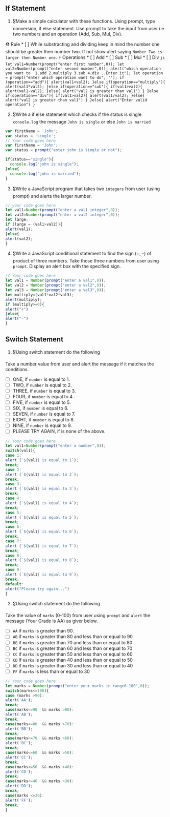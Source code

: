 ## If Statement
1.  🎖Make a simple calculator with these functions. Using prompt, type conversion, if else statement. Use prompt to take the input from user i.e two numbers and an operation (Add, Sub, Mul, Div).

   ⛑ Rule
    * [ ] While substracting and dividing keep in mind the number one should be greater then number two. If not show alert saying `Number Two is larger then Number one`.
  ⚡️ Operations
    * [ ] Add
    * [ ] Sub
    * [ ] Mul
    * [ ] Div
    ```js
    let val1=Number(prompt("enter first number",0));
    let val2=Number(prompt("enter second number",0));
    alert("which operation you want to  1.add 2.multiply 3.sub 4.div ..Enter it");
    let operation = prompt("enter which operation want to do", '');
    if (operation=="add"){
    alert(val1+val2);
    }else if(operation=="multiply"){
    alert(val1*val2);
    }else if(operation=="sub"){
      if(val1>val2){
        alert(val1-val2);
      }else{
        alert("val2 is greater than val1")
      }
    }else if(operation=="div"){
        if(val1>val2){
        alert(val1/val2);
        }else{
        alert("val2 is greater than val1")
      }
    }else{
    alert("Enter valid operation")
    }
    ```



2. 🎖Write a if else statement which checks if the status is single `console.log` the message `John is single` or else `John is married`
```js
var firstName = 'John';
var status = 'single';
// Your code goes here
var firstName = 'John';
var status = prompt("enter john is single or not");

if(status=="single"){
  console.log("john is single");
}else{
  console.log("john is married");
}
```

3. 🎖Write a JavaScript program that takes two `integers` from user (using prompt) and alerts the larger number.
```js
// your code goes here
let val1=Number(prompt("enter a val1 integer",0));
let val2=Number(prompt("enter a val2 integer",0));
let large;
if (large = (val1>val2)){
alert(val1);
}else{
alert(val2);
}
```

4. 🎖Write a JavaScript conditional statement to find the sign (+, -) of product of three numbers. Take those three numbers from user using `prompt`. Display an alert box with the specified sign.

```js
// Your code goes here
let val1 = Number(prompt("enter a val1",0));
let val2 = Number(prompt("enter a val2",0));
let val3 = Number(prompt("enter a val3",0));
let multiply=(val1*val2*val3);
alert(multiply);
if (multiply>=0){
alert("+")
}else{
alert("-")
}
```

## Switch Statement

1. 🎖Using switch statement do the following

Take a number value from user and alert the message if it matches the conditions.
* [ ] ONE, if `number` is equal to 1.
* [ ] TWO, if `number` is equal to 2.
* [ ] THREE, if `number` is equal to 3.
* [ ] FOUR, if `number` is equal to 4.
* [ ] FIVE, if `number` is equal to 5.
* [ ] SIX, if `number` is equal to 6.
* [ ] SEVEN, if `number` is equal to 7.
* [ ] EIGHT, if `number` is equal to 8.
* [ ] NINE, if `number` is equal to 9.
* [ ] PLEASE TRY AGAIN, if  is none of the above.
```js
// Your code goes here
let val1=Number(prompt("enter a number",0));
switch(val1){
case 1:
alert (`${val1} is equal to 1`);
break;
case 2:
alert (`${val1} is equal to 2`);
break;
case 3:
alert (`${val1} is equal to 3`);
break;
case 4:
alert (`${val1} is equal to 4`);
break;
case 5:
alert (`${val1} is equal to 5`);
break;
case 6:
alert (`${val1} is equal to 6`);
break;
case 7:
alert (`${val1} is equal to 7`);
break;
case 8:
alert (`${val1} is equal to 8`);
break;
case 9:
alert (`${val1} is equal to 9`);
break;
default:
alert("Please try again...")
}
```

2. 🎖Using switch statement do the following

Take the value of `marks` (0-100) from user using `prompt` and `alert` the message (Your Grade is AA) as giver below.
* [ ] `AA` if `marks` is greater than 90.
* [ ] `AB` if `marks` is greater than 80 and less than or equal to 90
* [ ] `BB` if `marks` is greater than 70 and less than or equal to 80
* [ ] `BC` if `marks` is greater than 60 and less than or equal to 70
* [ ] `CC` if `marks` is greater than 50 and less than or equal to 60
* [ ] `CD` if `marks` is greater than 40 and less than or equal to 50
* [ ] `DD` if `marks` is greater than 30 and less than or equal to 40
* [ ] `FF` if `marks` is less than or equal to 30
```js
// Your code goes here
let marks = Number(prompt("enter your marks in range0-100",0));
switch(marks<=100){
case (marks >90):
alert('AA');
break;
case(marks<=90  && marks >80):
alert('AB');
break;
case(marks<=80  && marks >70):
alert('BB');
break;
case(marks<=70  && marks >60):
alert('BC');
break;
case(marks<=60  && marks >50):
alert('CC');
break;
case(marks<=50  && marks >40):
alert('CD');
break;
case(marks<=40  && marks >30):
alert('DD');
break;
case(marks <=30):
alert('FF');
break;
}
```
